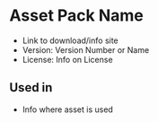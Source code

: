 # Asset Pack Name

- Link to download/info site
- Version: Version Number or Name
- License: Info on License

## Used in

- Info where asset is used
